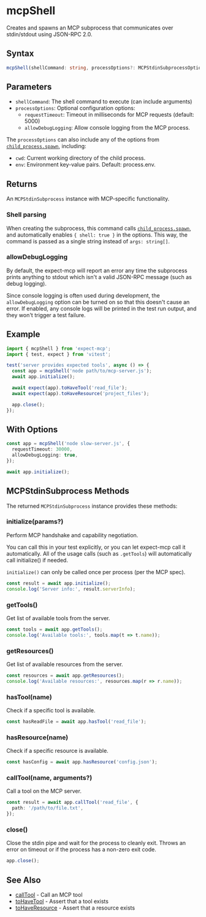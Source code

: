 # mcpShell

Creates and spawns an MCP subprocess that communicates over stdin/stdout using JSON-RPC 2.0.

## Syntax

```ts
mcpShell(shellCommand: string, processOptions?: MCPStdinSubprocessOptions)
```

## Parameters

- `shellCommand`: The shell command to execute (can include arguments)
- `processOptions`: Optional configuration options:
  - `requestTimeout`: Timeout in milliseconds for MCP requests (default: 5000)
  - `allowDebugLogging`: Allow console logging from the MCP process.

The `processOptions` can also include any of the options from [`child_process.spawn`](https://nodejs.org/api/child_process.html#child_processspawncommand-args-options), including:

 - `cwd`: Current working directory of the child process.
 - `env`: Environment key-value pairs. Default: process.env.

## Returns

An `MCPStdinSubprocess` instance with MCP-specific functionality.

### Shell parsing

When creating the subprocess, this command calls [`child_process.spawn`](https://nodejs.org/api/child_process.html#child_processspawncommand-args-options),
and automatically enables `{ shell: true }` in the options. This way, the command is passed as a single string instead of `args: string[]`.

### allowDebugLogging

By default, the expect-mcp will report an error any time the subprocess prints anything to stdout
which isn't a valid JSON-RPC message (such as debug logging).

Since console logging is often used during development, the `allowDebugLogging` option can be turned on
so that this doesn't cause an error. If enabled, any console logs will be printed in the test run output,
and they won't trigger a test failure.

## Example

```ts
import { mcpShell } from 'expect-mcp';
import { test, expect } from 'vitest';

test('server provides expected tools', async () => {
  const app = mcpShell('node path/to/mcp-server.js');
  await app.initialize();

  await expect(app).toHaveTool('read_file');
  await expect(app).toHaveResource('project_files');

  app.close();
});
```

## With Options

```ts
const app = mcpShell('node slow-server.js', {
  requestTimeout: 30000,
  allowDebugLogging: true,
});

await app.initialize();
```

## MCPStdinSubprocess Methods

The returned `MCPStdinSubprocess` instance provides these methods:

### initialize(params?)

Perform MCP handshake and capability negotiation.

You can call this in your test explicitly, or you can let expect-mcp call it automatically.
All of the usage calls (such as `.getTools`) will automatically call initialize() if needed.

`initialize()` can only be called once per process (per the MCP spec).

```ts
const result = await app.initialize();
console.log('Server info:', result.serverInfo);
```

### getTools()

Get list of available tools from the server.

```ts
const tools = await app.getTools();
console.log('Available tools:', tools.map(t => t.name));
```

### getResources()

Get list of available resources from the server.

```ts
const resources = await app.getResources();
console.log('Available resources:', resources.map(r => r.name));
```

### hasTool(name)

Check if a specific tool is available.

```ts
const hasReadFile = await app.hasTool('read_file');
```

### hasResource(name)

Check if a specific resource is available.

```ts
const hasConfig = await app.hasResource('config.json');
```

### callTool(name, arguments?)

Call a tool on the MCP server.

```ts
const result = await app.callTool('read_file', {
  path: '/path/to/file.txt',
});
```

### close()

Close the stdin pipe and wait for the process to cleanly exit. Throws an error on timeout or if the
process has a non-zero exit code.

```ts
app.close();
```

## See Also

- [callTool](callTool) - Call an MCP tool
- [toHaveTool](toHaveTool) - Assert that a tool exists
- [toHaveResource](toHaveResource) - Assert that a resource exists

